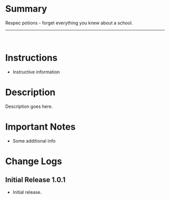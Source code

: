 # Summary
Respec potions - forget everything you knew about a school.
&nbsp;
- - - -
&nbsp;

# Instructions
- Instructive information

# Description
Description goes here.


# Important Notes
- Some additional info


# Change Logs

## Initial Release 1.0.1
- Initial release.


